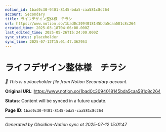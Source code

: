 ```yaml
---
notion_id: 1bad0c30-9401-8145-bda5-caa581c8c264
account: Secondary
title: ライフデザイン整体様　チラシ
url: https://www.notion.so/1bad0c3094018145bda5caa581c8c264
created_time: 2025-03-18T04:06:00.000Z
last_edited_time: 2025-05-26T15:24:00.000Z
sync_status: placeholder
sync_time: 2025-07-12T15:01:47.362953
---
```


# ライフデザイン整体様　チラシ

*🔄 This is a placeholder file from Notion Secondary account.*

**Original URL**: https://www.notion.so/1bad0c3094018145bda5caa581c8c264

**Status**: Content will be synced in a future update.

**Page ID**: `1bad0c30-9401-8145-bda5-caa581c8c264`

---

*Generated by Obsidian-Notion sync at 2025-07-12 15:01:47*
